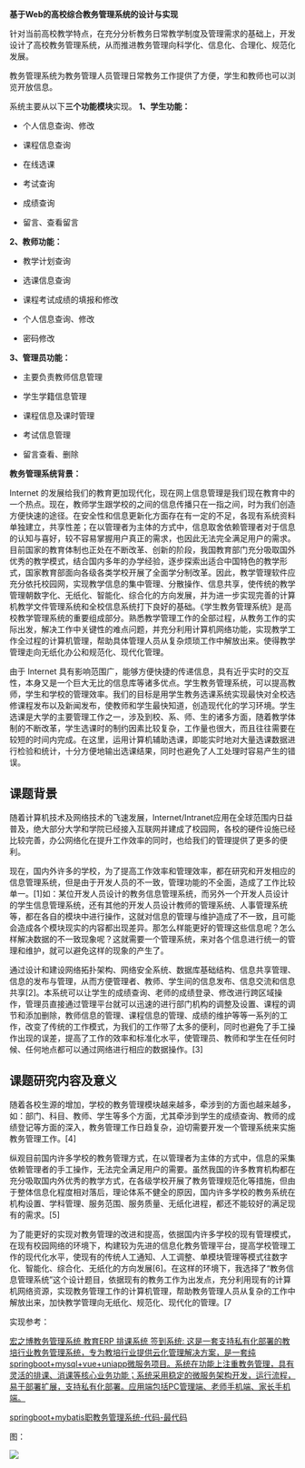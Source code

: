 **基于Web的高校综合教务管理系统的设计与实现**

针对当前高校教学特点，在充分分析教务日常教学制度及管理需求的基础上，开发设计了高校教务管理系统，从而推进教务管理向科学化、信息化、合理化、规范化发展。

教务管理系统为教务管理人员管理日常教务工作提供了方便，学生和教师也可以浏览开放信息。

系统主要从以下**三个功能模块**实现。
**1、学生功能：**

- 个人信息查询、修改

- 课程信息查询

- 在线选课

- 考试查询

- 成绩查询

- 留言、查看留言

**2、教师功能：**

- 教学计划查询

- 选课信息查询

- 课程考试成绩的填报和修改

- 个人信息查询、修改

- 密码修改

**3、管理员功能：**

- 主要负责教师信息管理

- 学生学籍信息管理

- 课程信息及课时管理

- 考试信息管理

- 留言查看、删除



**教务管理系统背景：**

Internet 的发展给我们的教育更加现代化，现在网上信息管理是我们现在教育中的一个热点。现在，教师学生跟学校的之间的信息传播只在一指之间，时为我们创造方便快速的途径。在安全性和信息更新化方面存在有一定的不足，各现有系统资料单独建立，共享性差；在以管理者为主体的方式中，信息取舍依赖管理者对于信息的认知与喜好，较不容易掌握用户真正的需求，也因此无法完全满足用户的需求。目前国家的教育体制也正处在不断改革、创新的阶段，我国教育部门充分吸取国外优秀的教学模式，结合国内多年的办学经验，逐步探索出适合中国特色的教学形式，国家教育部面向各级各类学校开展了全面学分制改革。因此，教学管理软件应充分依托校园网，实现教学信息的集中管理、分散操作、信息共享，使传统的教学管理朝数字化、无纸化、智能化、综合化的方向发展，并为进一步实现完善的计算机教学文件管理系统和全校信息系统打下良好的基础。《学生教务管理系统》是高校教学管理系统的重要组成部分。熟悉教学管理工作的全部过程，从教务工作的实际出发，解决工作中关键性的难点问题，并充分利用计算机网络功能，实现教学工作全过程的计算机管理，帮助具体管理人员从复杂烦琐工作中解放出来。使得教学管理走向无纸化办公和规范化、现代化管理。

由于 Internet 具有影响范围广，能够方便快捷的传递信息，具有近乎实时的交互性，本身又是一个巨大无比的信息库等诸多优点。学生教务管理系统，可以提高教师，学生和学校的管理效率。我们的目标是用学生教务选课系统实现最快对全校选修课程发布以及新闻发布，使教师和学生最快知道，创造现代化的学习环境。学生选课是大学的主要管理工作之一，涉及到校、系、师、生的诸多方面，随着教学体制的不断改革，学生选课时的制约因素比较复杂，工作量也很大，而且往往需要在较短的时间内完成。在这里，运用计算机辅助选课，即能实时地对大量选课数据进行检验和统计，十分方便地输出选课结果，同时也避免了人工处理时容易产生的错误。



## 课题背景

随着计算机技术及网络技术的飞速发展，Internet/Intranet应用在全球范围内日益普及，绝大部分大学和学院已经接入互联网并建成了校园网，各校的硬件设施已经比较完善，办公网络化在提升工作效率的同时，也给我们的管理提供了更多的便利。

现在，国内外许多的学校，为了提高工作效率和管理效率，都在研究和开发相应的信息管理系统，但是由于开发人员的不一致，管理功能的不全面，造成了工作比较单一。[1]如：某位开发人员设计的教务信息管理系统，而另外一个开发人员设计的学生信息管理系统，还有其他的开发人员设计教师的管理系统、人事管理系统等，都在各自的模块中进行操作，这就对信息的管理与维护造成了不一致，且可能会造成各个模块现实的内容都出现差异。那怎么样能更好的管理这些信息呢？怎么样解决数据的不一致现象呢？这就需要一个管理系统，来对各个信息进行统一的管理和维护，就可以避免这样的现象的产生了。

通过设计和建设网络拓扑架构、网络安全系统、数据库基础结构、信息共享管理、信息的发布与管理，从而方便管理者、教师、学生间的信息发布、信息交流和信息共享[2]。本系统可以让学生的成绩查询、老师的成绩登录、修改进行跨区域操作，管理员直接通过管理平台就可以迅速的进行部门机构的调整及设置、课程的调节和添加删除，教师信息的管理、课程信息的管理、成绩的维护等等一系列的工作，改变了传统的工作模式，为我们的工作带了太多的便利，同时也避免了手工操作出现的误差，提高了工作的效率和标准化水平，使管理员、教师和学生在任何时候、任何地点都可以通过网络进行相应的数据操作。[3]

## 课题研究内容及意义

随着各校生源的增加，学校的教务管理模块越来越多，牵涉到的方面也越来越多，如：部门、科目、教师、学生等多个方面，尤其牵涉到学生的成绩查询、教师的成绩登记等方面的深入，教务管理工作日趋复杂，迫切需要开发一个管理系统来实施教务管理工作。[4]

纵观目前国内许多学校的教务管理方式，在以管理者为主体的方式中，信息的采集依赖管理者的手工操作，无法完全满足用户的需要。虽然我国的许多教育机构都在充分吸取国内外优秀的教学方式，在各级学校开展了教务管理规范化等措施，但由于整体信息化程度相对落后，理论体系不健全的原因，国内许多学校的教务系统在机构设置、学科管理、服务范围、服务质量、无纸化进程，都还不能较好的满足现有的需求。[5]

为了能更好的实现对教务管理的改进和提高，依据国内许多学校的现有管理模式，在现有校园网络的环境下，构建较为先进的信息化教务管理平台，提高学校管理工作的现代化水平，使现有的传统人工通知、人工调整、单模块管理等模式往数字化、智能化、综合化、无纸化的方向发展[6]。在这样的环境下，我选择了“教务信息管理系统”这个设计题目，依据现有的教务工作为出发点，充分利用现有的计算机网络资源，实现教务管理工作的计算机管理，帮助教务管理人员从复杂的工作中解放出来，加快教学管理向无纸化、规范化、现代化的管理。[7





实现参考：

[宏之博教务管理系统 教育ERP 排课系统 签到系统: 这是一套支持私有化部署的教培行业教务管理系统，专为教培行业提供云化管理解决方案，是一套纯springboot+mysql+vue+uniapp微服务项目。系统在功能上注重教务管理，具有灵活的排课、消课等核心业务功能；系统采用稳定的微服务架构开发，运行流程，易于部署扩展，支持私有化部署。应用端包括PC管理端、老师手机端、家长手机端。](https://gitee.com/ryan1981/hzb-eduerp?_from=gitee_search)

[springboot+mybatis职教务管理系统-代码-最代码](https://www.zuidaima.com/share/5004643458599936.htm)



图：

![](C:\Users\S\AppData\Roaming\marktext\images\2023-12-03-11-53-05-image.png)
